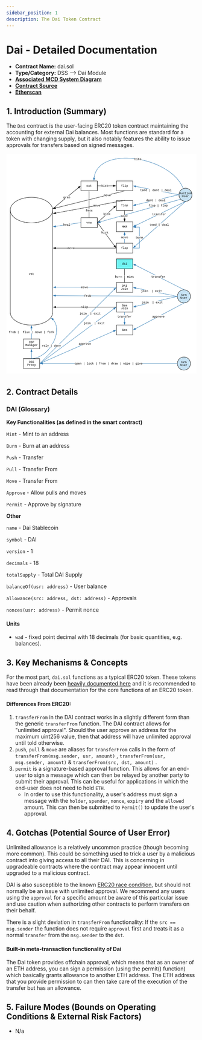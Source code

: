 ```yaml
---
sidebar_position: 1
description: The Dai Token Contract
---
```


# Dai - Detailed Documentation

* **Contract Name:** dai.sol
* **Type/Category:** DSS —> Dai Module
* [**Associated MCD System Diagram**](https://github.com/makerdao/dss/wiki)
* [**Contract Source**](https://github.com/makerdao/dss/blob/master/src/dai.sol)
* [**Etherscan**](https://etherscan.io/address/0x6b175474e89094c44da98b954eedeac495271d0f)

## 1. Introduction (Summary)

The `Dai` contract is the user-facing ERC20 token contract maintaining the accounting for external Dai balances. Most functions are standard for a token with changing supply, but it also notably features the ability to issue approvals for transfers based on signed messages.

![Dai Interactions with the Maker Protocol](<../../.gitbook/assets/Screen Shot 2019-11-17 at 2.08.05 PM.png>)

## 2. Contract Details

### DAI (Glossary)

**Key Functionalities (as defined in the smart contract)**

`Mint` - Mint to an address

`Burn` - Burn at an address

`Push` - Transfer

`Pull` - Transfer From

`Move` - Transfer From

`Approve` - Allow pulls and moves

`Permit` - Approve by signature

**Other**

`name` - Dai Stablecoin

`symbol` - DAI

`version` - 1

`decimals` - 18

`totalSupply` - Total DAI Supply

`balanceOf(usr: address)` - User balance

`allowance(src: address, dst: address)` - Approvals

`nonces(usr: address)` - Permit nonce

#### **Units**

* `wad` - fixed point decimal with 18 decimals (for basic quantities, e.g. balances).

## 3. Key Mechanisms & Concepts

For the most part, `dai.sol` functions as a typical ERC20 token. These tokens have been already been [heavily documented here](https://eips.ethereum.org/EIPS/eip-20) and it is recommended to read through that documentation for the core functions of an ERC20 token.

#### Differences From ERC20:

1. `transferFrom` in the DAI contract works in a slightly different form than the generic `transferFrom` function. The DAI contract allows for "unlimited approval". Should the user approve an address for the maximum uint256 value, then that address will have unlimited approval until told otherwise.
2. `push`, `pull` & `move` are aliases for `transferFrom` calls in the form of `transferFrom(msg.sender, usr, amount)` , `transferFrom(usr, msg.sender, amount)` & `transferFrom(src, dst, amount)` .
3. `permit` is a signature-based approval function. This allows for an end-user to sign a message which can then be relayed by another party to submit their approval. This can be useful for applications in which the end-user does not need to hold `ETH`.
   * In order to use this functionality, a user's address must sign a message with the `holder`, `spender`, `nonce`, `expiry` and the `allowed` amount. This can then be submitted to `Permit()` to update the user's approval.

## 4. Gotchas (Potential Source of User Error)

Unlimited allowance is a relatively uncommon practice (though becoming more common). This could be something used to trick a user by a malicious contract into giving access to all their DAI. This is concerning in upgradeable contracts where the contract may appear innocent until upgraded to a malicious contract.

DAI is also susceptible to the known [ERC20 race condition](https://github.com/0xProject/0x-monorepo/issues/850), but should not normally be an issue with unlimited approval. We recommend any users using the `approval` for a specific amount be aware of this particular issue and use caution when authorizing other contracts to perform transfers on their behalf.

There is a slight deviation in `transferFrom` functionality: If the `src == msg.sender` the function does not require `approval` first and treats it as a normal `transfer` from the `msg.sender` to the `dst`.

#### Built-in meta-transaction functionality of Dai

The Dai token provides offchain approval, which means that as an owner of an ETH address, you can sign a permission (using the permit() function) which basically grants allowance to another ETH address. The ETH address that you provide permission to can then take care of the execution of the transfer but has an allowance.

## 5. Failure Modes (Bounds on Operating Conditions & External Risk Factors)

* N/a
